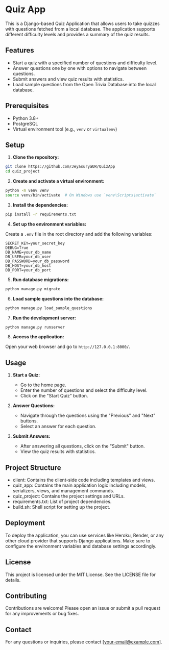 # Quiz App

This is a Django-based Quiz Application that allows users to take quizzes with questions fetched from a local database. The application supports different difficulty levels and provides a summary of the quiz results.

## Features

- Start a quiz with a specified number of questions and difficulty level.
- Answer questions one by one with options to navigate between questions.
- Submit answers and view quiz results with statistics.
- Load sample questions from the Open Trivia Database into the local database.

## Prerequisites

- Python 3.8+
- PostgreSQL
- Virtual environment tool (e.g., `venv` or `virtualenv`)

## Setup

1. **Clone the repository:**

```sh
git clone https://github.com/JeyasuryaUR/QuizApp
cd quiz_project
```

2. **Create and activate a virtual environment:**

```sh
python -m venv venv
source venv/bin/activate  # On Windows use `venv\Scripts\activate`
```

3. **Install the dependencies:**

```sh
pip install -r requirements.txt
```

4. **Set up the environment variables:**

Create a `.env` file in the root directory and add the following variables:

```
SECRET_KEY=your_secret_key
DEBUG=True
DB_NAME=your_db_name
DB_USER=your_db_user
DB_PASSWORD=your_db_password
DB_HOST=your_db_host
DB_PORT=your_db_port
```

5. **Run database migrations:**

```sh
python manage.py migrate
```

6. **Load sample questions into the database:**

```sh
python manage.py load_sample_questions
```

7. **Run the development server:**

```sh
python manage.py runserver
```

8. **Access the application:**

Open your web browser and go to `http://127.0.0.1:8000/`.

## Usage

1. **Start a Quiz:**

   - Go to the home page.
   - Enter the number of questions and select the difficulty level.
   - Click on the "Start Quiz" button.

2. **Answer Questions:**

   - Navigate through the questions using the "Previous" and "Next" buttons.
   - Select an answer for each question.

3. **Submit Answers:**

   - After answering all questions, click on the "Submit" button.
   - View the quiz results with statistics.

## Project Structure

- client: Contains the client-side code including templates and views.
- quiz_app: Contains the main application logic including models, serializers, views, and management commands.
- quiz_project: Contains the project settings and URLs.
- requirements.txt: List of project dependencies.
- build.sh: Shell script for setting up the project.

## Deployment

To deploy the application, you can use services like Heroku, Render, or any other cloud provider that supports Django applications. Make sure to configure the environment variables and database settings accordingly.

## License

This project is licensed under the MIT License. See the LICENSE file for details.

## Contributing

Contributions are welcome! Please open an issue or submit a pull request for any improvements or bug fixes.

## Contact

For any questions or inquiries, please contact [your-email@example.com].

